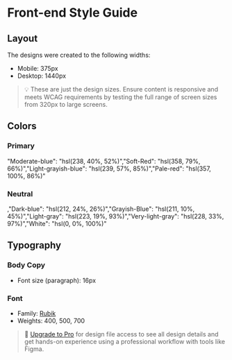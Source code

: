 # Front-end Style Guide

## Layout

The designs were created to the following widths:

- Mobile: 375px
- Desktop: 1440px

> 💡 These are just the design sizes. Ensure content is responsive and meets WCAG requirements by testing the full range of screen sizes from 320px to large screens.

## Colors

### Primary

"Moderate-blue": "hsl(238, 40%, 52%)","Soft-Red": "hsl(358, 79%, 66%)","Light-grayish-blue": "hsl(239, 57%, 85%)","Pale-red": "hsl(357, 100%, 86%)"

### Neutral

,"Dark-blue": "hsl(212, 24%, 26%)","Grayish-Blue": "hsl(211, 10%, 45%)","Light-gray": "hsl(223, 19%, 93%)","Very-light-gray": "hsl(228, 33%, 97%)","White": "hsl(0, 0%, 100%)"

## Typography

### Body Copy

- Font size (paragraph): 16px

### Font

- Family: [Rubik](https://fonts.google.com/specimen/Rubik)
- Weights: 400, 500, 700

> 💎 [Upgrade to Pro](https://www.frontendmentor.io/pro?ref=style-guide) for design file access to see all design details and get hands-on experience using a professional workflow with tools like Figma.
